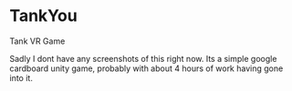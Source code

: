 # TankYou
Tank VR Game

Sadly I dont have any screenshots of this right now. Its a simple google cardboard unity game, probably with about 4 hours of work having gone into it.
